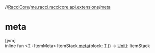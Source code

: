 //[RacciCore](../../index.md)/[me.racci.raccicore.api.extensions](index.md)/[meta](meta.md)

# meta

[jvm]\
inline fun &lt;[T](meta.md) : ItemMeta&gt; ItemStack.[meta](meta.md)(block: [T](meta.md).() -&gt; [Unit](https://kotlinlang.org/api/latest/jvm/stdlib/kotlin/-unit/index.html)): ItemStack
